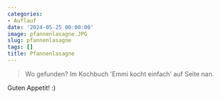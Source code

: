 ```yaml
---
categories:
- Auflauf
date: '2024-05-25 00:00:00'
image: pfannenlasagne.JPG
slug: pfannenlasagne
tags: []
title: Pfannenlasagne
---
```



> Wo gefunden? Im Kochbuch 'Emmi kocht einfach' auf Seite nan.

Guten Appetit! :)